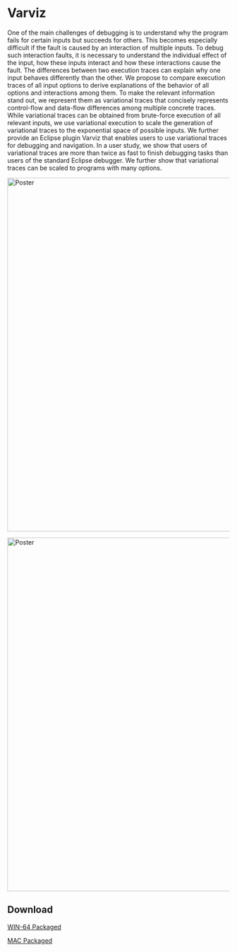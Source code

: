 Varviz
======
One of the main challenges of debugging is to understand why the program fails for certain inputs but succeeds for others.
This becomes especially difficult if the fault is caused by an interaction of multiple inputs.
To debug such interaction faults, it is necessary to understand the individual effect of the input, how these inputs interact and how these interactions cause the fault.
The differences between two execution traces can explain why one input behaves differently than the other.
We propose to compare execution traces of all input options to derive explanations of the behavior of all options and interactions among them.
To make the relevant information stand out, we represent them as variational traces that concisely represents control-flow and data-flow differences among multiple concrete traces.
While variational traces can be obtained from brute-force execution of all relevant inputs, we use variational execution to scale the generation of variational traces to the exponential space of possible inputs. 
We further provide an Eclipse plugin Varviz that enables users to use variational traces for debugging and navigation.
In a user study, we show that users of variational traces are more than twice as fast to finish debugging tasks than users of the standard Eclipse debugger.
We further show that variational traces can be scaled to programs with many options.

<a href="/resources/varviz/ICSEPoster.png"><img alt="Poster" src="/resources/varviz/ICSEPoster.png" width="800"/></a>

<a href="/resources/varviz/ICSE Poster.png"><img alt="Poster" src="/resources/varviz/ICSE Poster.png" width="800"/></a>


## Download

[WIN-64 Packaged](https://cmu.box.com/s/5zov85s94l7yiu4fkkilidcgydcesaeg)

[MAC Packaged](https://cmu.box.com/s/5fmcfgx3jjciao3edl74e4evwf0vsz69)

